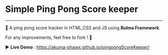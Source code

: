 # Simple Ping Pong Score keeper

---

:tennis: A ping pong score tracker in HTML,CSS and JS using **Bulma Framework**.

For any improvements, feel free to fork ! :thought_balloon:

:arrow_forward: **Live Demo** : https://akuma-phawx.github.io/pingpongScoreKeeper/
